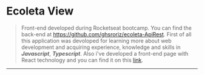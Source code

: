 # Ecoleta View


>Front-end developed during Rocketseat bootcamp. You can find the back-end at https://github.com/ghsroriz/ecoleta-ApiRest.
>First of all this application was devoloped for learning more about web development and acquiring experience, knowledge
>and skills in **_Javascript_**, **_Typescript_**. 
>Also i've developed a front-end page with React technology and you can find it on this [link](https://github.com/ghsroriz/ecoleta-ApiRest).


---
